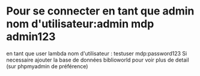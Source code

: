 # Pour se connecter en tant que admin nom d'utilisateur:admin mdp admin123
en tant que user lambda  nom d'utilisateur : testuser  mdp:password123
Si necessaire ajouter la base de données biblioworld pour voir plus de detail (sur phpmyadmin de préférence) 

